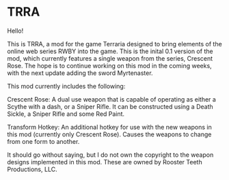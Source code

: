 # TRRA

Hello!

This is TRRA, a mod for the game Terraria designed to bring elements of the online web series RWBY into the game.
This is the inital 0.1 version of the mod, which currently features a single weapon from the series, Crescent Rose. 
The hope is to continue working on this mod in the coming weeks, with the next update adding the sword Myrtenaster.

This mod currently includes the following:

Crescent Rose: A dual use weapon that is capable of operating as either a Scythe with a dash, or a Sniper Rifle. It can be constructed using a Death Sickle, a Sniper Rifle and some Red Paint.

Transform Hotkey: An additional hotkey for use with the new weapons in this mod (currently only Crescent Rose). Causes the weapons to change from one form to another.

It should go without saying, but I do not own the copyright to the weapon designs implemented in this mod. 
These are owned by Rooster Teeth Productions, LLC.
